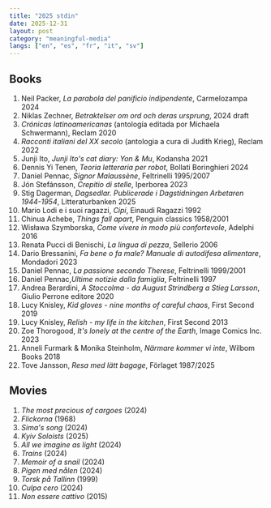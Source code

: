 ```yaml
---
title: "2025 stdin"
date: 2025-12-31
layout: post
category: "meaningful-media"
langs: ["en", "es", "fr", "it", "sv"]
---
```


## Books
1. Neil Packer, _La parabola del panificio indipendente_, Carmelozampa 2024
2. Niklas Zechner, _Betraktelser om ord och deras ursprung_, 2024 draft
3. _Crónicas latinoamericanas_ (antología editada por Michaela Schwermann), Reclam 2020
4. _Racconti italiani del XX secolo_ (antologia a cura di Judith Krieg), Reclam 2022
5. Junji Ito, _Junji Ito's cat diary: Yon & Mu_, Kodansha 2021
6. Dennis Yi Tenen, _Teoria letteraria per robot_, Bollati Boringhieri 2024
7. Daniel Pennac, _Signor Malaussène_, Feltrinelli 1995/2007
8. Jón Stefánsson, _Crepitio di stelle_, Iperborea 2023
9. Stig Dagerman, _Dagsedlar. Publicerade i Dagstidningen Arbetaren 1944-1954_, Litteraturbanken 2025
10. Mario Lodi e i suoi ragazzi, _Cipí_, Einaudi Ragazzi 1992
11. Chinua Achebe, _Things fall apart_, Penguin classics 1958/2001
12. Wisława Szymborska, _Come vivere in modo più confortevole_, Adelphi 2016
13. Renata Pucci di Benischi, _La lingua di pezza_, Sellerio 2006
14. Dario Bressanini, _Fa bene o fa male? Manuale di autodifesa alimentare_, Mondadori 2023
15. Daniel Pennac, _La passione secondo Therese_, Feltrinelli 1999/2001
16. Daniel Pennac,_Ultime notizie dalla famiglia_, Feltrinelli 1997
17. Andrea Berardini, _A Stoccolma - da August Strindberg a Stieg Larsson_, Giulio Perrone editore 2020
18. Lucy Knisley, _Kid gloves - nine months of careful chaos_, First Second 2019
19. Lucy Knisley, _Relish - my life in the kitchen_, First Second 2013
20. Zoe Thorogood, _It's lonely at the centre of the Earth_, Image Comics Inc. 2023
21. Anneli Furmark & Monika Steinholm, _Närmare kommer vi inte_, Wilbom Books 2018
22. Tove Jansson, _Resa med lätt bagage_, Förlaget 1987/2025

## Movies
1. _The most precious of cargoes_ (2024)
2. _Flickorna_ (1968)
3. _Sima's song_ (2024)
4. _Kyiv Soloists_ (2025)
5. _All we imagine as light_ (2024)
6. _Trains_ (2024)
7. _Memoir of a snail_ (2024)
8. _Pigen med nålen_ (2024)
9. _Torsk på Tallinn_ (1999)
10. _Culpa cero_ (2024)
11. _Non essere cattivo_ (2015)